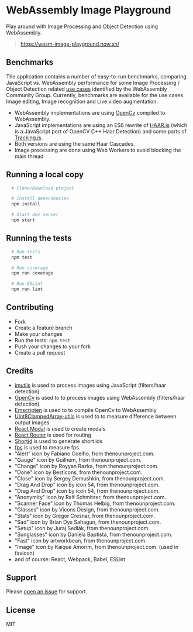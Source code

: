 # WebAssembly Image Playground
Play around with Image Processing and Object Detection using WebAssembly. 

> https://wasm-image-playground.now.sh/

Benchmarks
----------
The application contains a number of easy-to-run benchmarks, comparing JavaScript vs. WebAssembly
performance for some Image Processing / Object Detection related [use cases](http://webassembly.org/docs/use-cases/)
identified by the WebAssembly Community Group. Currently, benchmarks are available for the use cases
Image editing, Image recognition and Live video augmentation.  

- WebAssembly implementations are using [OpenCv]() compiled to WebAssembly.
- JavaScript implementations are using an ES6 rewrite of [HAAR.js](https://github.com/foo123/HAAR.js/) (which is a JavaScript port of OpenCV C++ Haar Detection) and some parts of [Tracking.js](https://github.com/eduardolundgren/tracking.js).
- Both versions are using the same Haar Cascades.
- Image processing are done using Web Workers to avoid blocking the main thread

Running a local copy
------------------
```bash
  # Clone/Download project

  # Install dependencies
  npm install

  # Start dev server
  npm start
```

Running the tests
-----------------
```bash
  # Run tests
  npm test

  # Run coverage
  npm run coverage

  # Run ESLint
  npm run lint
```

Contributing
------------
- Fork
- Create a feature branch
- Make your changes
- Run the tests: `npm test`
- Push your changes to your fork
- Create a pull request

Credits
-------
- [imutils](https://github.com/ollelauribostrom/imutils) is used to process images using JavaScript (filters/haar detection)
- [OpenCv](https://github.com/opencv/opencv) is used to to process images using WebAssembly (filters/haar detection)
- [Emscripten](https://github.com/kripken/emscripten) is used to to compile OpenCv to WebAssembly
- [Uint8ClampedArray-utils](https://github.com/ollelauribostrom/Uint8ClampedArray-utils) is used to to measure difference between output images
- [React Modal](https://github.com/reactjs/react-modal) is used to create modals
- [React Router](https://github.com/ReactTraining/react-router) is used for routing
- [Shortid](https://github.com/dylang/shortid) is used to generate short ids
- [fps](https://github.com/hughsk/fps) is used to measure fps
- "Alert" icon by Fabiano Coelho, from thenounproject.com.
- "Gauge" icon by Guilhem, from thenounproject.com.
- "Change" icon by Royyan Razka, from thenounproject.com.
- "Done" icon by Besticons, from thenounproject.com.
- "Close" icon by Sergey Demushkin, from thenounproject.com.
- "Drag And Drop" icon by icon 54, from thenounproject.com.
- "Drag And Drop" icon by icon 54, from thenounproject.com.
- "Anonymity" icon by Ralf Schmitzer, from thenounproject.com.
- "Scanner Face" icon by Thomas Helbig, from thenounproject.com.
- "Glasses" icon by Vicons Design, from thenounproject.com.
- "Stats" icon by Gregor Cresnar, from thenounproject.com.
- "Sad" icon by Brian Dys Sahagun, from thenounproject.com.
- "Setup" icon by Juraj Sedlák, from thenounproject.com.
- "Sunglasses" icon by Daniela Baptista, from thenounproject.com.
- "Fast" icon by artworkbean, from thenounproject.com.
- "Image" icon by Kaique Amorim, from thenounproject.com. (used in favicon)
- and of course: React, Webpack, Babel, ESLint

Support
-------
Please [open an issue](https://github.com/ollelauribostrom/wasm-image-playground/issues/new) for support.

License
-------
MIT
